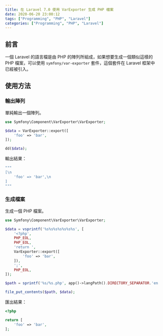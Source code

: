 ```yaml
---
title: 在 Laravel 7.0 使用 VarExporter 生成 PHP 檔案
date: 2020-06-20 23:00:12
tags: ["Programming", "PHP", "Laravel"]
categories: ["Programming", "PHP", "Laravel"]
---
```


## 前言

一個 Laravel 的語言檔是由 PHP 的陣列所組成，如果想要生成一個類似這樣的 PHP 檔案，可以使用 `symfony/var-exporter` 套件，這個套件在 Laravel 框架中已經被引入。

## 使用方法

### 輸出陣列

單純輸出一個陣列。

```php
use Symfony\Component\VarExporter\VarExporter;

$data = VarExporter::export([
    'foo' => 'bar',
]);

dd($data);
```

輸出結果：

```php
"""
[\n
    'foo' => 'bar',\n
]
"""
```

### 生成檔案

生成一個 PHP 檔案。

```php
use Symfony\Component\VarExporter\VarExporter;

$data = vsprintf('%s%s%s%s%s%s%s', [
    '<?php',
    PHP_EOL,
    PHP_EOL,
    'return ',
    VarExporter::export([
        'foo' => 'bar',
    ]),
    ';',
    PHP_EOL,
]);

$path = sprintf('%s/%s.php', app()->langPath().DIRECTORY_SEPARATOR.'en', 'example');

file_put_contents($path, $data);
```

匯出結果：

```php
<?php

return [
    'foo' => 'bar',
];
```
